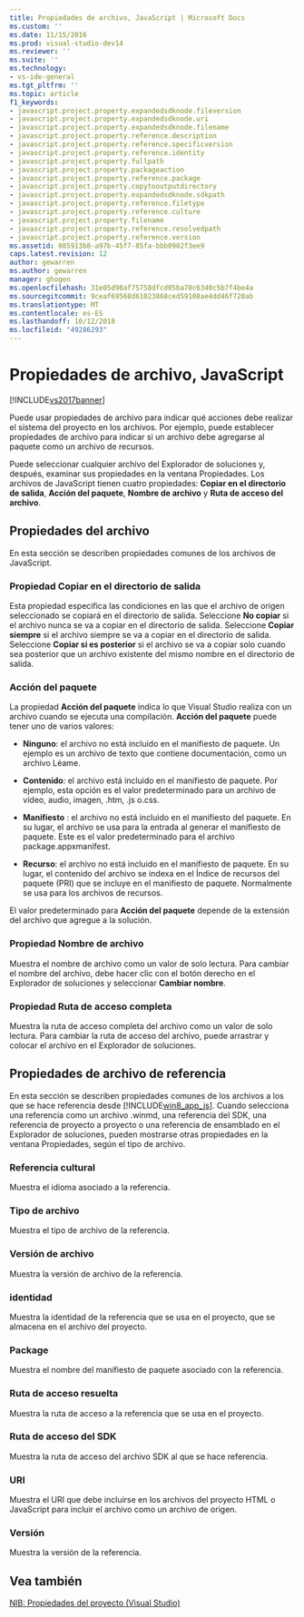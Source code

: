 ```yaml
---
title: Propiedades de archivo, JavaScript | Microsoft Docs
ms.custom: ''
ms.date: 11/15/2016
ms.prod: visual-studio-dev14
ms.reviewer: ''
ms.suite: ''
ms.technology:
- vs-ide-general
ms.tgt_pltfrm: ''
ms.topic: article
f1_keywords:
- javascript.project.property.expandedsdknode.fileversion
- javascript.project.property.expandedsdknode.uri
- javascript.project.property.expandedsdknode.filename
- javascript.project.property.reference.description
- javascript.project.property.reference.specificversion
- javascript.project.property.reference.identity
- javascript.project.property.fullpath
- javascript.project.property.packageaction
- javascript.project.property.reference.package
- javascript.project.property.copytooutputdirectory
- javascript.project.property.expandedsdknode.sdkpath
- javascript.project.property.reference.filetype
- javascript.project.property.reference.culture
- javascript.project.property.filename
- javascript.project.property.reference.resolvedpath
- javascript.project.property.reference.version
ms.assetid: 085913b8-a97b-45f7-85fa-bbb0902f3ee9
caps.latest.revision: 12
author: gewarren
ms.author: gewarren
manager: ghogen
ms.openlocfilehash: 31e05d98af75758dfcd05ba70c6340c5b7f4be4a
ms.sourcegitcommit: 9ceaf69568d61023868ced59108ae4dd46f720ab
ms.translationtype: MT
ms.contentlocale: es-ES
ms.lasthandoff: 10/12/2018
ms.locfileid: "49286293"
---
```

# <a name="file-properties-javascript"></a>Propiedades de archivo, JavaScript
[!INCLUDE[vs2017banner](../../includes/vs2017banner.md)]

  
Puede usar propiedades de archivo para indicar qué acciones debe realizar el sistema del proyecto en los archivos. Por ejemplo, puede establecer propiedades de archivo para indicar si un archivo debe agregarse al paquete como un archivo de recursos.  
  
 Puede seleccionar cualquier archivo del Explorador de soluciones y, después, examinar sus propiedades en la ventana Propiedades. Los archivos de JavaScript tienen cuatro propiedades: **Copiar en el directorio de salida**, **Acción del paquete**, **Nombre de archivo** y **Ruta de acceso del archivo**.  
  
## <a name="file-properties"></a>Propiedades del archivo  
 En esta sección se describen propiedades comunes de los archivos de JavaScript.  
  
### <a name="copy-to-output-directory-property"></a>Propiedad Copiar en el directorio de salida  
 Esta propiedad especifica las condiciones en las que el archivo de origen seleccionado se copiará en el directorio de salida. Seleccione **No copiar** si el archivo nunca se va a copiar en el directorio de salida. Seleccione **Copiar siempre** si el archivo siempre se va a copiar en el directorio de salida. Seleccione **Copiar si es posterior** si el archivo se va a copiar solo cuando sea posterior que un archivo existente del mismo nombre en el directorio de salida.  
  
### <a name="package-action"></a>Acción del paquete  
 La propiedad **Acción del paquete** indica lo que Visual Studio realiza con un archivo cuando se ejecuta una compilación. **Acción del paquete** puede tener uno de varios valores:  
  
-   **Ninguno**: el archivo no está incluido en el manifiesto de paquete. Un ejemplo es un archivo de texto que contiene documentación, como un archivo Léame.  
  
-   **Contenido**: el archivo está incluido en el manifiesto de paquete. Por ejemplo, esta opción es el valor predeterminado para un archivo de vídeo, audio, imagen, .htm, .js o.css.  
  
-   **Manifiesto** : el archivo no está incluido en el manifiesto del paquete. En su lugar, el archivo se usa para la entrada al generar el manifiesto de paquete. Este es el valor predeterminado para el archivo package.appxmanifest.  
  
-   **Recurso**: el archivo no está incluido en el manifiesto de paquete. En su lugar, el contenido del archivo se indexa en el Índice de recursos del paquete (PRI) que se incluye en el manifiesto de paquete. Normalmente se usa para los archivos de recursos.  
  
 El valor predeterminado para **Acción del paquete** depende de la extensión del archivo que agregue a la solución.  
  
### <a name="file-name-property"></a>Propiedad Nombre de archivo  
 Muestra el nombre de archivo como un valor de solo lectura. Para cambiar el nombre del archivo, debe hacer clic con el botón derecho en el Explorador de soluciones y seleccionar **Cambiar nombre**.  
  
### <a name="full-path-property"></a>Propiedad Ruta de acceso completa  
 Muestra la ruta de acceso completa del archivo como un valor de solo lectura. Para cambiar la ruta de acceso del archivo, puede arrastrar y colocar el archivo en el Explorador de soluciones.  
  
## <a name="reference-file-properties"></a>Propiedades de archivo de referencia  
 En esta sección se describen propiedades comunes de los archivos a los que se hace referencia desde [!INCLUDE[win8_app_js](../../includes/win8-app-js-md.md)]. Cuando selecciona una referencia como un archivo .winmd, una referencia del SDK, una referencia de proyecto a proyecto o una referencia de ensamblado en el Explorador de soluciones, pueden mostrarse otras propiedades en la ventana Propiedades, según el tipo de archivo.  
  
### <a name="culture"></a>Referencia cultural  
 Muestra el idioma asociado a la referencia.  
  
### <a name="file-type"></a>Tipo de archivo  
 Muestra el tipo de archivo de la referencia.  
  
### <a name="file-version"></a>Versión de archivo  
 Muestra la versión de archivo de la referencia.  
  
### <a name="identity"></a>identidad  
 Muestra la identidad de la referencia que se usa en el proyecto, que se almacena en el archivo del proyecto.  
  
### <a name="package"></a>Package  
 Muestra el nombre del manifiesto de paquete asociado con la referencia.  
  
### <a name="resolved-path"></a>Ruta de acceso resuelta  
 Muestra la ruta de acceso a la referencia que se usa en el proyecto.  
  
### <a name="sdk-path"></a>Ruta de acceso del SDK  
 Muestra la ruta de acceso del archivo SDK al que se hace referencia.  
  
### <a name="uri"></a>URI  
 Muestra el URI que debe incluirse en los archivos del proyecto HTML o JavaScript para incluir el archivo como un archivo de origen.  
  
### <a name="version"></a>Versión  
 Muestra la versión de la referencia.  
  
## <a name="see-also"></a>Vea también  
 [NIB: Propiedades del proyecto (Visual Studio)](http://msdn.microsoft.com/en-us/eb4c97ed-f667-4850-98d0-6e2a4d21bbca)



